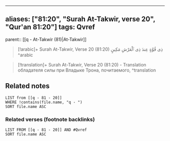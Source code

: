 
---
aliases: ["81:20", "Surah At-Takwir, verse 20", "Qur'an 81:20"]
tags: Qvref
---

parent:: [[q - At-Takwir (81)|At-Takwir]]

> [!arabic]+ Surah At-Takwir, Verse 20 (81:20)
> <span class="quran-arabic">ذِى قُوَّةٍ عِندَ ذِى ٱلْعَرْشِ مَكِينٍ</span>
^arabic

> [!translation]+ Surah At-Takwir, Verse 20 (81:20) - Translation
> обладателя силы при Владыке Трона, почитаемого,
^translation



## Related notes
```dataview
LIST from [[q - 81 - 20]]
WHERE !contains(file.name, "q - ")
SORT file.name ASC
```

### Related verses (footnote backlinks)
```dataview
LIST FROM [[q - 81 - 20]] AND #Qvref
SORT file.name ASC
```

